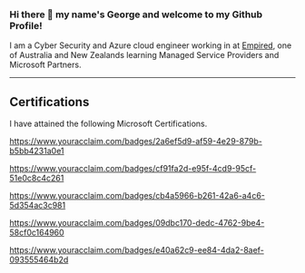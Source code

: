 ### Hi there 👋 my name's George and welcome to my Github Profile!

I am a Cyber Security and Azure cloud engineer working in at [Empired](https://www.empired.com), one of Australia and New Zealands learning Managed Service Providers and Microsoft Partners.

---

## Certifications

I have attained the following Microsoft Certifications.

https://www.youracclaim.com/badges/2a6ef5d9-af59-4e29-879b-b5bb4231a0e1 

https://www.youracclaim.com/badges/cf91fa2d-e95f-4cd9-95cf-51e0c8c4c261

https://www.youracclaim.com/badges/cb4a5966-b261-42a6-a4c6-5d354ac3c981

https://www.youracclaim.com/badges/09dbc170-dedc-4762-9be4-58cf0c164960

https://www.youracclaim.com/badges/e40a62c9-ee84-4da2-8aef-093555464b2d
<!--
**anothergeorgecoldham/anothergeorgecoldham** is a ✨ _special_ ✨ repository because its `README.md` (this file) appears on your GitHub profile.

Here are some ideas to get you started:

- 🔭 I’m currently working on ...
- 🌱 I’m currently learning ...
- 👯 I’m looking to collaborate on ...
- 🤔 I’m looking for help with ...
- 💬 Ask me about ...
- 📫 How to reach me: ...
- 😄 Pronouns: ...
- ⚡ Fun fact: ...
-->
